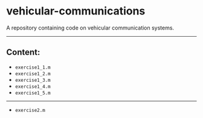 # vehicular-communications

A repository containing code on vehicular communication systems.
___
## Content:
* `exercise1_1.m`
* `exercise1_2.m`
* `exercise1_3.m`
* `exercise1_4.m`
* `exercise1_5.m`
___
* `exercise2.m`

